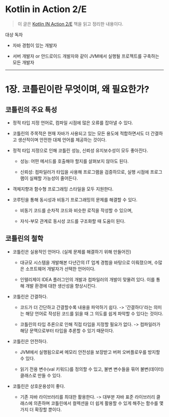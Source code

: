 # Kotlin in Action 2/E

> 이 글은 [Kotlin IN Action 2/E](https://product.kyobobook.co.kr/detail/S000212240816) 책을 읽고 정리한 내용이다.

대상 독자

* 자바 경험이 있는 개발자

* 서버 개발자 or 안드로이드 개발자와 같이 JVM에서 실행될 프로젝트를 구축하는 모든 개발자


---

# 1장. 코틀린이란 무엇이며, 왜 필요한가?

## 코틀린의 주요 특성

* 정적 타입 지정 언어로, 컴파일 시점에 많은 오류를 잡아낼 수 있다.

* 코틀린의 주목적은 현재 자바가 사용되고 있는 모든 용도에 적합하면서도 더 간결하고 생산적이며 안전한 대체 언어를 제공하는 것이다.

* 정적 타입 지정으로 인해 코틀린 성능, 신뢰성 유지보수성이 모두 좋아진다.

  * 성능: 어떤 메서드를 호출해야 할지를 살펴보지 않아도 된다.

  * 신뢰성: 컴파일러가 타입을 사용해 프로그램을 검증하므로, 실행 시점에 프로그램이 실패할 가능성이 줄어든다.

* 객체지향과 함수형 프로그래밍 스타일을 모두 지원한다.

* 코루틴을 통해 동시성과 비동기 프로그래밍의 문제를 해결할 수 있다.

  * 비동기 코드를 순차적 코드와 비슷한 로직을 작성할 수 있으며,

  * 자식-부모 관계로 동시성 코드를 구조화할 때 도움이 된다.

## 코틀린의 철학

* 코틀린은 실용적인 언어다. (실제 문제를 해결하기 위해 만들어진)

  * 대규모 시스템을 개발해본 다년간의 IT 업계 경험을 바탕으로 이뤄졌으며, 수많은 소프트웨어 개발자가 선택한 언어이다.

  * 인텔리제이 IDEA 플러그인의 개발과 컴파일러의 개발이 맞물려 있다. 이를 통해 개발 환경에 대한 생산성을 향상시킨다.

* 코틀린은 간결하다.

  * 코드가 더 간단하고 간결할수록 내용을 파악하기 쉽다. -> '간결하다'라는 의미는 해당 언어로 작성된 코드를 읽을 때 그 의도를 쉽게 파악할 수 있다는 것이다.

  * 코틀린의 타입 추론으로 인해 직접 타입을 지정할 필요가 없다. -> 컴파일러가 해당 문맥으로부터 타입을 추론할 수 있기 때문이다.

* 코틀린은 안전하다.

  * JVM에서 실행됨으로써 메모리 안전성을 보장받고 버퍼 오버플로우를 방지할 수 있다.

  * 읽기 전용 변수(val 키워드)를 정의할 수 있고, 불변 변수들을 묶어 불변(데이터) 클래스로 만들 수 있다.

* 코틀린은 상호운용성이 좋다.

  * 기존 자바 라이브러리를 최대한 활용한다. -> 대부분 자바 표준 라이브러리 클래스에 의존하며 코틀린에서 컬렉션을 더 쉽게 활용할 수 있게 해주는 함수를 몇 가지 더 확장할 뿐이다.
